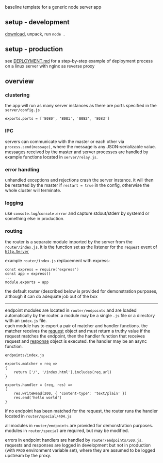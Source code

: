 baseline template for a generic node server app

## setup - development

[download](https://github.com/r1vn/baseline/archive/refs/heads/master.zip), unpack, run `node .`

## setup - production

see [DEPLOYMENT.md](https://github.com/r1vn/baseline/blob/master/DEPLOYMENT.md) for a step-by-step example of deployment process on a linux server with nginx as reverse proxy

## overview

### clustering

the app will run as many server instances as there are ports specified in the `server/config.js`

    exports.ports = ['8080', '8081', '8082', '8083']

### IPC

servers can communicate with the master or each other via `process.send(message)`, where the message is any JSON-serializable value.
messages received by the master and server processes are handled by example functions located in `server/relay.js`.

### error handling

unhandled exceptions and rejections crash the server instance. it will then be restarted by the master if `restart = true` in the config, otherwise
the whole cluster will terminate.

### logging

use `console.log`/`console.error` and capture stdout/stderr by systemd or something else in production. 

### routing

the router is a separate module imported by the server from the `router/index.js`. it is the function set as the listener for the `request` event of [`http.Server`](https://nodejs.org/api/http.html#http_class_http_server)

example `router/index.js` replacement with express:

    const express = require('express')
    const app = express()
    ...
    module.exports = app

the default router (described below is provided for demonstration purposes, although it can do adequate job out of the box

<hr>

endpoint modules are located in `router/endpoints` and are loaded automatically by the router. a module may be a single `.js` file or a directory with an `index.js` file.  
each module has to export a pair of matcher and handler functions. the matcher receives the [request](https://nodejs.org/api/http.html#http_class_http_incomingmessage) object
and must return a truthy value if the request matches the endpoint, then the handler function that receives request and [response](https://nodejs.org/api/http.html#http_class_http_serverresponse)
object is executed. the handler may be an async function.

`endpoints/index.js`

    exports.matcher = req =>
    {
        return ['/', '/index.html'].includes(req.url)
    }
    
    exports.handler = (req, res) =>
    {
        res.writeHead(200, { 'content-type': 'text/plain' })
        res.end('hello world')
    }

if no endpoint has been matched for the request, the router runs the handler located in `router/special/404.js`

all modules in `router/endpoints` are provided for demonstration purposes.  
modules in `router/special` are required, but may be modified.

errors in endpoint handlers are handled by `router/endpoints/500.js`.  
requests and responses are logged in development but not in production (with `PROD` environment variable set), where they are assumed to be logged upstream by the proxy. 